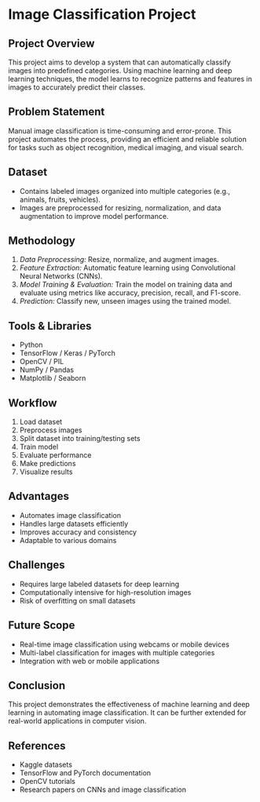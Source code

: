 # Image Classification Project

## Project Overview
This project aims to develop a system that can automatically classify images into predefined categories. Using machine learning and deep learning techniques, the model learns to recognize patterns and features in images to accurately predict their classes.

## Problem Statement
Manual image classification is time-consuming and error-prone. This project automates the process, providing an efficient and reliable solution for tasks such as object recognition, medical imaging, and visual search.

## Dataset
- Contains labeled images organized into multiple categories (e.g., animals, fruits, vehicles).  
- Images are preprocessed for resizing, normalization, and data augmentation to improve model performance.

## Methodology
1. *Data Preprocessing:* Resize, normalize, and augment images.  
2. *Feature Extraction:* Automatic feature learning using Convolutional Neural Networks (CNNs).  
3. *Model Training & Evaluation:* Train the model on training data and evaluate using metrics like accuracy, precision, recall, and F1-score.  
4. *Prediction:* Classify new, unseen images using the trained model.

## Tools & Libraries
- Python  
- TensorFlow / Keras / PyTorch  
- OpenCV / PIL  
- NumPy / Pandas  
- Matplotlib / Seaborn  

## Workflow
1. Load dataset  
2. Preprocess images  
3. Split dataset into training/testing sets  
4. Train model  
5. Evaluate performance  
6. Make predictions  
7. Visualize results  

## Advantages
- Automates image classification  
- Handles large datasets efficiently  
- Improves accuracy and consistency  
- Adaptable to various domains

## Challenges
- Requires large labeled datasets for deep learning  
- Computationally intensive for high-resolution images  
- Risk of overfitting on small datasets  

## Future Scope
- Real-time image classification using webcams or mobile devices  
- Multi-label classification for images with multiple categories  
- Integration with web or mobile applications  

## Conclusion
This project demonstrates the effectiveness of machine learning and deep learning in automating image classification. It can be further extended for real-world applications in computer vision.

## References
- Kaggle datasets  
- TensorFlow and PyTorch documentation  
- OpenCV tutorials  
- Research papers on CNNs and image classification


